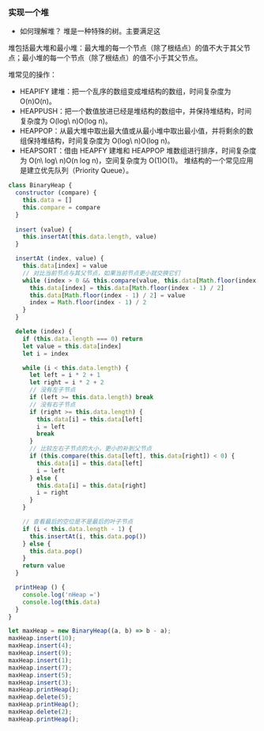 ### 实现一个堆
- 如何理解堆？
堆是一种特殊的树。主要满足这

堆包括最大堆和最小堆：最大堆的每一个节点（除了根结点）的值不大于其父节点；最小堆的每一个节点（除了根结点）的值不小于其父节点。

堆常见的操作：
- HEAPIFY 建堆：把一个乱序的数组变成堆结构的数组，时间复杂度为 O(n)O(n)。
- HEAPPUSH：把一个数值放进已经是堆结构的数组中，并保持堆结构，时间复杂度为 O(log\ n)O(log n)。
- HEAPPOP：从最大堆中取出最大值或从最小堆中取出最小值，并将剩余的数组保持堆结构，时间复杂度为 O(log\ n)O(log n)。
- HEAPSORT：借由 HEAPFY 建堆和 HEAPPOP 堆数组进行排序，时间复杂度为 O(n\ log\ n)O(n log n)，空间复杂度为 O(1)O(1)。
堆结构的一个常见应用是建立优先队列（Priority Queue）。

```js
class BinaryHeap {
  constructor (compare) {
    this.data = []
    this.compare = compare
  }
  
  insert (value) {
    this.insertAt(this.data.length, value)
  }

  insertAt (index, value) {
    this.data[index] = value
    // 对比当前节点与其父节点，如果当前节点更小就交换它们
    while (index > 0 && this.compare(value, this.data[Math.floor(index - 1) / 2]) < 0) {
      this.data[index] = this.data[Math.floor(index - 1) / 2]
      this.data[Math.floor(index - 1) / 2] = value
      index = Math.floor(index - 1) / 2
    }
  }

  delete (index) {
    if (this.data.length === 0) return
    let value = this.data[index]
    let i = index

    while (i < this.data.length) {
      let left = i * 2 + 1
      let right = i * 2 + 2
      // 没有左子节点
      if (left >= this.data.length) break
      // 没有右子节点
      if (right >= this.data.length) {
        this.data[i] = this.data[left]
        i = left
        break
      }
      // 比较左右子节点的大小，更小的补到父节点
      if (this.compare(this.data[left], this.data[right]) < 0) {
        this.data[i] = this.data[left]
        i = left
      } else {
        this.data[i] = this.data[right]
        i = right
      }
    }

    // 查看最后的空位是不是最后的叶子节点
    if (i < this.data.length - 1) {
      this.insertAt(i, this.data.pop())
    } else {
      this.data.pop()
    }
    return value
  }

  printHeap () {
    console.log('nHeap =')
    console.log(this.data)
  }
}

let maxHeap = new BinaryHeap((a, b) => b - a);
maxHeap.insert(10);
maxHeap.insert(4);
maxHeap.insert(9);
maxHeap.insert(1);
maxHeap.insert(7);
maxHeap.insert(5);
maxHeap.insert(3);
maxHeap.printHeap();
maxHeap.delete(5);
maxHeap.printHeap();
maxHeap.delete(2);
maxHeap.printHeap();
```